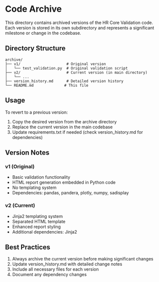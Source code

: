 # Code Archive

This directory contains archived versions of the HR Core Validation code. Each version is stored in its own subdirectory and represents a significant milestone or change in the codebase.

## Directory Structure

```
archive/
├── v1/                     # Original version
│   └── test_validation.py  # Original validation script
├── v2/                     # Current version (in main directory)
│   └── ...
├── version_history.md      # Detailed version history
└── README.md              # This file
```

## Usage

To revert to a previous version:
1. Copy the desired version from the archive directory
2. Replace the current version in the main codebase
3. Update requirements.txt if needed (check version_history.md for dependencies)

## Version Notes

### v1 (Original)
- Basic validation functionality
- HTML report generation embedded in Python code
- No templating system
- Dependencies: pandas, pandera, plotly, numpy, sadisplay

### v2 (Current)
- Jinja2 templating system
- Separated HTML template
- Enhanced report styling
- Additional dependencies: Jinja2

## Best Practices
1. Always archive the current version before making significant changes
2. Update version_history.md with detailed change notes
3. Include all necessary files for each version
4. Document any dependency changes 